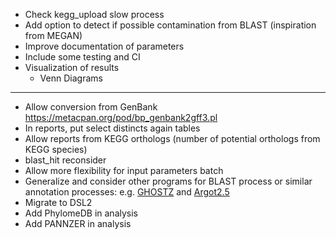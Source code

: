 * Check kegg_upload slow process
* Add option to detect if possible contamination from BLAST (inspiration from MEGAN)
* Improve documentation of parameters
* Include some testing and CI
* Visualization of results
    * Venn Diagrams

---
* Allow conversion from GenBank https://metacpan.org/pod/bp_genbank2gff3.pl
* In reports, put select distincts again tables
* Allow reports from KEGG orthologs (number of potential orthologs from KEGG species)
* blast_hit reconsider
* Allow more flexibility for input parameters batch
* Generalize and consider other programs for BLAST process or similar annotation processes: e.g. [GHOSTZ](http://www.bi.cs.titech.ac.jp/ghostz/) and [Argot2.5](http://www.medcomp.medicina.unipd.it/Argot2-5/)
* Migrate to DSL2
* Add PhylomeDB in analysis
* Add PANNZER in analysis

